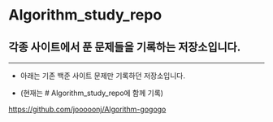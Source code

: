 # Algorithm_study_repo
## 각종 사이트에서 푼 문제들을 기록하는 저장소입니다. 

---

- 아래는 기존 백준 사이트 문제만 기록하던 저장소입니다.

- (현재는 # Algorithm_study_repo에 함께 기록)

https://github.com/jooooonj/Algorithm-gogogo

